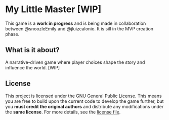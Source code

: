 # My Little Master [WIP]
 
This game is a **work in progress** and is being made in collaboration between @snoozleEmily and @jluizcalonio. It is sill in the MVP creation phase.

## What is it about?

A narrative-driven game where player choices shape the story and influence the world. [WIP]

## License

This project is licensed under the GNU General Public License. This means you are free to build upon the current code to develop the game further, but you **must credit the original authors** and distribute any modifications under the **same license**. For more details, see the [license file](\LICENSE).
